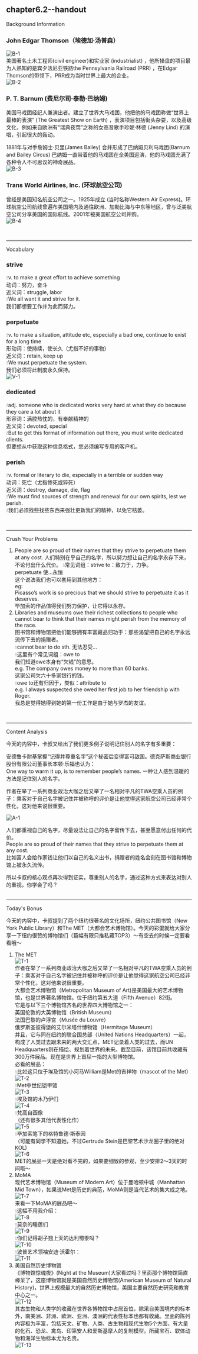 
chapter6.2--handout
---
Background Information

### John Edgar Thomson（埃德加·汤普森）

![B-1](\images\handouts\part6\chapter6-2\B-1.jpg)  
美国著名土木工程师(civil engineer)和实业家 (industrialist) ，他所操盘的项目最为人熟知的是宾夕法尼亚铁路the Pennsylvania Railroad (PRR) ，在Edgar Thomson的带领下，PRR成为当时世界上最大的企业。  
![B-2](\images\handouts\part6\chapter6-2\B-2.jpg)  


### P. T. Barnum (费尼尔司·泰勒·巴纳姆) 

美国马戏团经纪人兼演出者。建立了世界大马戏团，他把他的马戏团称做“世界上最棒的表演” (The Greatest Show on Earth) ，表演项目包括街头杂耍，以及高级文化，例如来自欧洲有“瑞典夜莺”之称的女高音歌手珍妮·林德 (Jenny Lind) 的演唱，引起很大的轰动。  

1881年与对手詹姆士‧贝里(James Bailey) 合并形成了巴纳姆贝利马戏团(Barnum and Bailey Circus) 巴纳姆一直带着他的马戏团在全美国巡演，他的马戏团充满了各种令人不可思议的神奇展品。  
![B-3](\images\handouts\part6\chapter6-2\B-3.jpg)  

### Trans World Airlines, Inc. (环球航空公司) 

曾经是美国知名航空公司之一。1925年成立 (当时名称Western Air Express)。环球航空公司航线曾遍布美国境内及通往欧洲、加勒比海与中东等地区，曾与泛美航空公司分享美国的国际航线。2001年被美国航空公司并购。  
![B-4](\images\handouts\part6\chapter6-2\B-4.jpg)  

<br>

---
Vocabulary

### strive

💧v. to make a great effort to achieve something  
动词：努力，奋斗  
近义词：struggle, labor  
💧We all want it and strive for it.  
我们都想要工作并为此而努力。  

### perpetuate

💧v. to make a situation, attitude etc, especially a bad one, continue to exist for a long time  
形动词：使持续，使长久（尤指不好的事物）  
近义词：retain, keep up  
💧We must perpetuate the system.  
我们必须将此制度永久保持。  
![V-1](\images\handouts\part6\chapter6-2\V-1.jpg)  


### dedicated

💧adj. someone who is dedicated works very hard at what they do because they care a lot about it  
形容词：满腔热忱的，有奉献精神的  
近义词：devoted, special  
💧But to get this format of information out there, you must write dedicated clients.  
但要想从中获取这种信息格式，您必须编写专用的客户机。  

### perish

💧v. formal or literary to die, especially in a terrible or sudden way  
动词：死亡（尤指惨死或猝死）  
近义词：destroy, damage, die, flag  
💧We must find sources of strength and renewal for our own spirits, lest we perish.  
💧我们必须找些找些东西来强壮更新我们的精神，以免它枯萎。  

<br>

---
Crush Your Problems

1. People are so proud of their names that they strive to perpetuate them at any cost. 
人们特别在乎自己的名字，所以努力想让自己的名字永存下来，不论付出什么代价。 
💧常见词组：strive to：致力于，力争。  
perpetuate 使...永恒  
这个说法我们也可以套用到其他地方：  
eg:  
Picasso’s work is so precious that we should strive to perpetuate it as it deserves.  
毕加索的作品值得我们努力保护，让它得以永存。  
2. Libraries and museums owe their richest collections to people who cannot bear to think that their names might perish from the memory of the race.  
图书馆和博物馆把他们能够拥有丰富藏品归功于：那些渴望把自己的名字永远流传下去的捐赠者。  
💧cannot bear to do sth. 无法忍受...  
💧这里有个常见词组：owe to  
我们知道owe本身有“欠钱”的意思。  
e.g. The company owes money to more than 60 banks.  
这家公司欠六十多家银行的钱。  
💧owe to还有归因于，类似：attribute to  
e.g. I always suspected she owed her first job to her friendship with Roger.  
我总是觉得她得到她的第一份工作是由于她与罗杰的友谊。  

<br>

---
Content Analysis

今天的内容中，卡叔又给出了我们更多例子说明记住别人的名字有多重要：  

安德鲁卡耐基掌握“记得并尊重名字”这个秘密后变得富可敌国。德克萨斯商业银行股份有限公司董事长本顿·乐福也认为：  
One way to warm it up, is to remember people’s names.
一种让人感到温暖的方法是记住别人的名字。  

作者在举了一系列商业政治大咖之后又举了一名相对平凡的TWA空乘人员的例子：乘客对于自己名字被记住并被称呼的评价是让他觉得这家航空公司已经非常个性化，这对他来说很重要。  

![A-1](\images\handouts\part6\chapter6-2\A-1.jpg)  

人们都重视自己的名字，尽量设法让自己的名字留传下去，甚至愿意付出任何的代价。  
People are so proud of their names that they strive to perpetuate them at any cost.  
比如富人会给作家钱让他们以自己的名义出书，捐赠者的姓名会刻在图书馆和博物馆上被永久流传。  

所以卡叔的核心观点再次得到证实，尊重别人的名字，通过这种方式来表达对别人的重视，你学会了吗？  
<br>

---
Today's Bonus

今天的内容中，卡叔提到了两个纽约很著名的文化场所，纽约公共图书馆（New York Public Library）和The MET（大都会艺术博物馆）。今天的彩蛋就给大家分享一下纽约很赞的博物馆们（篇幅有限只推私藏TOP3）～有空去的时候一定要看看哦～  

1. The MET  
![T-1](\images\handouts\part6\chapter6-2\T-1.jpg)  
作者在举了一系列商业政治大咖之后又举了一名相对平凡的TWA空乘人员的例子：乘客对于自己名字被记住并被称呼的评价是让他觉得这家航空公司已经非常个性化，这对他来说很重要。  
大都会艺术博物馆（Metropolitan Museum of Art)是美国最大的艺术博物馆，也是世界著名博物馆。位于纽约第五大道（Fifth Avenue）82街。  
它是与以下三个博物馆齐名的世界四大博物馆之一：  
英国伦敦的大英博物馆（British Museum）  
法国巴黎的卢浮宫（Musée du Louvre）  
俄罗斯圣彼得堡的艾尔米塔什博物馆（Hermitage Museum）  
并且，它与同在纽约的联合国总部（United Nations Headquarters）一起，构成了人类过去跟未来的两大交汇点，MET记录着人类的过去，而UN Headquarters则在描绘、规划着世界的未来。截至目前，该馆目前共收藏有300万件展品。现在是世界上首屈一指的大型博物馆。  
必看的展品：  
💧比如这只位于埃及馆的小河马William是Met的吉祥物（mascot of the Met）  
![T-2](\images\handouts\part6\chapter6-2\T-2.jpg)  
💧Met中世纪铠甲馆  
![T-3](\images\handouts\part6\chapter6-2\T-3.jpg)  
💧埃及馆的木乃伊们  
![T-4](\images\handouts\part6\chapter6-2\T-4.jpg)  
💧梵高自画像  
（还有很多其他代表性化作）  
![T-5](\images\handouts\part6\chapter6-2\T-5.jpg)  
💧毕加索笔下的格特鲁德·斯泰因  
（可能有同学不知道她，不过Gertrude Stein是巴黎艺术沙龙圈子里的绝对KOL)  
![T-6](\images\handouts\part6\chapter6-2\T-6.jpg)  
MET的展品一天是绝对看不完的，如果要细致的参观，至少安排2～3天的时间哦～  
2. MoMA  
现代艺术博物馆（Museum of Modern Art）位于曼哈顿中城（Manhattan Mid Town），如果说Met是历史的典范，MoMA则是当代艺术的集大成之地。  
![T-7](\images\handouts\part6\chapter6-2\T-7.jpg)  
来看一下MoMA的展品吧～  
💧这幅不用我介绍：  
![T-8](\images\handouts\part6\chapter6-2\T-8.jpg)  
💧莫奈的睡莲们  
![T-9](\images\handouts\part6\chapter6-2\T-9.jpg)  
💧你们记得胡子翘上天的达利蜀黍吗？  
![T-10](\images\handouts\part6\chapter6-2\T-10.jpg)  
💧波普艺术领袖安迪·沃霍尔：  
![T-11](\images\handouts\part6\chapter6-2\T-11.jpg)  
3. 美国自然历史博物馆  
《博物馆惊魂夜》(Night at the Museum)大家看过吗？里面那个博物馆简直棒呆了，这座博物馆就是美国自然历史博物馆(American Museum of Natural History)，世界上规模最大的自然历史博物馆，美国主要自然历史研究和教育中心之一。  
![T-12](\images\handouts\part6\chapter6-2\T-12.jpg)  
其古生物和人类学的收藏在世界各博物馆中占居首位，除采自美国境内的标本外，南美洲、非洲、欧洲、亚洲、澳洲的代表性标本也都有收藏。里面的陈列内容极为丰富，包括天文、矿物、人类、古生物和现代生物5个方面，有大量的化石、恐龙、禽鸟、印第安人和爱斯基摩人的复制模型。所藏宝石、软体动物和海洋生物标本尤为名贵。  
![T-13](\images\handouts\part6\chapter6-2\T-13.jpg)  

